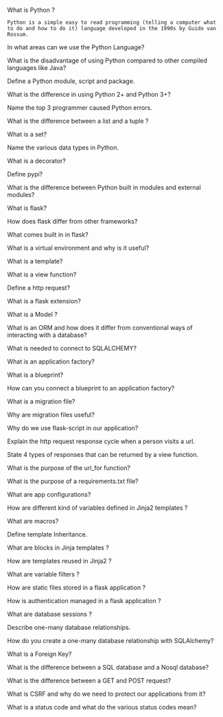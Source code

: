 What is Python ?

`Python is a simple easy to read programming (telling a computer what to do and how to do it) language developed in the 1990s by Guido van Rossum.`

In what areas can we use the Python Language?

What is the disadvantage of using Python compared to other compiled languages like Java?

Define a Python module, script and package.

What is the difference in using Python 2+ and Python 3+?

Name the top 3 programmer caused Python errors.

What is the difference between a list and a tuple ?

What is a set?

Name the various data types in Python.

What is a decorator?

Define pypi?

What is the difference between Python built in modules and external modules?

What is flask?

How does flask differ from other frameworks?

What comes built in in flask?

What is a virtual environment and why is it useful?

What is a template?

What is a view function?

Define a http request?

What is a flask extension?

What is a Model ?

What is an ORM and how does it differ from conventional ways of interacting with a database?

What is needed to connect to SQLALCHEMY?

What is an application factory?

What is a blueprint?

How can you connect a blueprint to an application factory?

What is a migration file?

Why are migration files useful?

Why do we use flask-script in our application?

Explain the http request response cycle when a person visits a url.

State 4 types of responses that can be returned by a view function.

What is the purpose of the url_for function?

What is the purpose of a requirements.txt file?

What are app configurations?

How are different kind of variables defined in Jinja2 templates ?

What are macros?

Define template Inheritance.

What are blocks in Jinja templates ?

How are templates reused in Jinja2 ?

What are variable filters ?

How are static files stored in a flask application ?

How is authentication managed in a flask application ?

What are database sessions ?

Describe one-many database relationships.

How do you create a one-many database relationship with SQLAlchemy?

What is a Foreign Key?

What is the difference between a SQL database and a Nosql database?

What is the difference between a GET and POST request?

What is CSRF and why do we need to protect our applications from it?

What is a status code and what do the various status codes mean?
